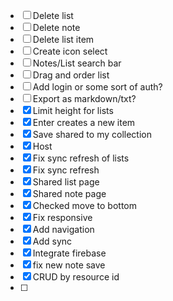- [ ] Delete list 
- [ ] Delete note
- [ ] Delete list item
- [ ] Create icon select
- [ ] Notes/List search bar
- [ ] Drag and order list
- [ ] Add login or some sort of auth?
- [ ] Export as markdown/txt?
- [x] Limit height for lists
- [x] Enter creates a new item
- [x] Save shared to my collection
- [x] Host
- [x] Fix sync refresh of lists
- [x] Fix sync refresh
- [x] Shared list page
- [x] Shared note page
- [x] Checked move to bottom
- [x] Fix responsive
- [x] Add navigation
- [x] Add sync
- [x] Integrate firebase
- [x] fix new note save
- [x] CRUD by resource id
- [ ]
